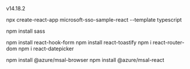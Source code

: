<!-- node version -->
v14.18.2

<!--  Create react app with typescript -->
npx create-react-app microsoft-sso-sample-react --template typescript

<!-- Integrate SCSS -->
npm install sass

<!-- Add some usefull plugins -->
npm install react-hook-form
npm install react-toastify
npm i react-router-dom
npm i react-datepicker

<!-- Add microsoft required plugin -->
npm install @azure/msal-browser
npm install @azure/msal-react



<!-- In Azure Cloude Plate -->
<!-- 1- Create an app in app registration section in azure active directory -->
<!-- 2- Choose app available for tenant type ex- only in our organisation -->
<!-- 3- Add redirect URI on successfull auth -->
<!-- 4- On authentication token seciton in created app choose saml2.0 token -->

